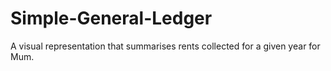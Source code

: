 # Simple-General-Ledger
A visual representation that summarises rents collected for a given year for Mum.
